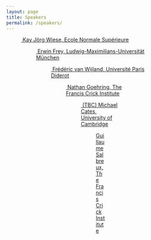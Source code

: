 ```yaml
---
layout: page
title: Speakers
permalink: /speakers/
---
```


<figure>
<a href="http://www.phys.ens.fr/~wiese/">
<img src="../figs/Kay_Jorg_Wiese.jpg" style="max-width: 150px;"
alt="" />
Kay Jörg Wiese,
Ecole Normale Supérieure
</a>

<figure>
<a href="https://www.theorie.physik.uni-muenchen.de/lsfrey/members/group_leaders/erwin_frey/index.html">
<img src="../figs/Erwin_Frey.jpg" style="max-width: 100px;"
alt="" />
Erwin Frey,
Ludwig-Maximilians-Universität München
</a>

<figure>
<a href="https://sites.google.com/site/fvanwijland/home">
<img src="../figs/F_Van_Wijland.jpg" style="max-width: 150px;"
alt="" />
Frédéric van Wijland, 
Université Paris Diderot
</a>

<figure>
<a href="https://www.crick.ac.uk/research/a-z-researchers/researchers-d-j/nathan-goehring/">
<img src="../figs/Nathan_Goehring.png" style="max-width: 100px;"
alt="" />
Nathan Goehring,
The Francis Crick Institute
</a>

<figure>
<a href="http://www.damtp.cam.ac.uk/people/mec22/">
<img src="../figs/Michael_Cates.jpg" style="max-width: 150px;"
alt="" />
(TBC) Michael Cates,
University of Cambridge
</a>

<figure>
<a href="https://www.crick.ac.uk/research/a-z-researchers/researchers-p-s/guillaume-salbreux/">
<img src="../figs/Guillaume_Salbreux.png" style="max-width: 100px;"
alt="" />
Guillaume Salbreux,
The Francis Crick Institute
</a>
